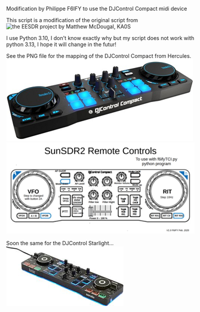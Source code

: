 
Modification by Philippe F6IFY to use the DJControl Compact midi device

This script is a modification of the original script from ![the EESDR project
by Matthew McDougal, KA0S](https://github.com/ars-ka0s/eesdr-tci)

I use Python 3.10, I don't know exactly why but my script does not work with python 3.13, I hope it will change in the futur!

See the PNG file for the mapping of the DJControl Compact from Hercules.
![DJControl Compact Image](./DJ-Control.jpg)
![DJControl Compact Mapping PDF](DJControlMapping.PNG)

Soon the same for the DJControl Starlight...
![DJControl Starlight Image](./DJStarlight.jpg)